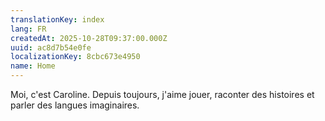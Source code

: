 ```yaml
---
translationKey: index
lang: FR
createdAt: 2025-10-28T09:37:00.000Z
uuid: ac8d7b54e0fe
localizationKey: 8cbc673e4950
name: Home
---
```

Moi, c'est Caroline. Depuis toujours, j'aime jouer, raconter des histoires et parler des langues imaginaires.
